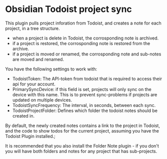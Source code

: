 # Obsidian Todoist project sync

This plugin pulls project inforation from Todoist, and creates a note for each project, in a tree structure.

- when a project is delete in Todoist, the corrosponding note is archived.
- if a project is restored, the corrosponding note is restored from the archive.
- if a project is moved or renamed, the corrosponding note and sub-notes are moved and renamed. 


You have the following settings to work with: 
 - TodoistToken: The API-token from todoist that is required to access their api for your account.
 - PrimarySyncDevice: if this field is set, projects will only sync on the device with this name. This is to prevent sync-problems if projects are updated on multiple devices.
 - TodoistSyncFrequency: The interval, in seconds, between each sync.
 - TodoistProjectFolder: Defines which folder the todoist notes should be created in. 
    
    
By default, the newly created notes contains a link to the project in Todoist, and the code to show todos for the current project, assuming you have the Todoist Plugin installed.;


It is recommended that you also install the Folder Note plugin - if you don't you will have both folders and notes for any project that has sub-projects.
